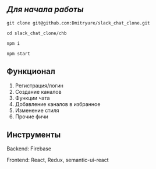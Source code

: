
## *Для начала работы*
  `git clone git@github.com:Dmitryure/slack_chat_clone.git`
  
`cd slack_chat_clone/chb` 

`npm i`

 `npm start`
 

## Функционал
1) Регистрация/логин
2) Создание каналов
3) Функции чата
4) Добавление каналов в избранное
5) Изменение стиля
6) Прочие фичи
## Инструменты
Backend: Firebase

Frontend: React, Redux, semantic-ui-react
